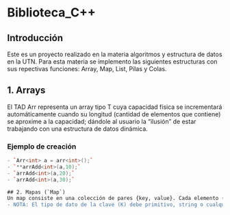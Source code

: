 # Biblioteca_C++
## Introducción
Este es un proyecto realizado en la materia algoritmos y estructura de datos en la UTN.
Para esta materia se implemento las siguientes estructuras con sus repectivas funciones: Array, Map, List, Pilas y Colas.

## 1. Arrays  
El TAD Arr representa un array tipo T cuya capacidad física se incrementará automáticamente cuando su longitud (cantidad de elementos que contiene) se aproxime a la capacidad; dándole al usuario la “ilusión” de estar trabajando con una estructura
de datos dinámica.

### Ejemplo de creación  
```cpp
- `Arr<int> a = arr<int>();` 
- `**arrAdd<int>(a,10);`  
- `arrAdd<int>(a,20);`  
- `arrAdd<int>(a,30);`  
```
```diff
## 2. Mapas (`Map`)  
Un map consiste en una colección de pares {key, value}. Cada elemento (value) que agreguemos al map quedará vinculado a una clave (key) a través de la cual, posteriormente, podremos recuperarlo, modificarlo o eliminarlo.
- NOTA: El tipo de dato de la clave (K) debe primitivo, string o cualquier otro cuya imple-mentación soporte el uso de los operadores relacionales
```


